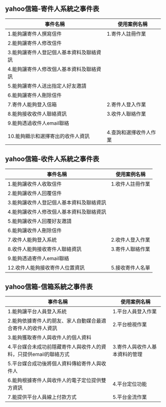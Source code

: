 ## yahoo信箱-寄件人系統之事件表
|事件名稱|使用案例名稱|
|-------|-----------|
|1.能夠讓寄件人撰寫信件|1.寄件人註冊作業|
|2.能夠讓寄件人修改信件| |
|3.能夠讓寄件人登記個人基本資料及聯絡資訊| |
|4.能夠讓寄件人修改個人基本資料及聯絡資訊| |
|5.能夠讓寄件人送出指定人好友邀請| |
|6.能夠讓寄件人刪除信件| |
|7.寄件人能夠登入信箱|2.寄件人登入作業|
|8.能夠接收收件人聯絡資訊|3.收件人聯絡作業|
|9.能夠透過收件人email聯絡||
|10.能夠顯示和選擇寄出的收件人資訊|4.查詢和選擇收件人作業|
## yahoo信箱-收件人系統之事件表
|事件名稱|使用案例名稱|
|-------|-----------|
|1.能夠讓收件人收取信件|1.收件人註冊作業|
|2.能夠讓收件人回覆信件| |
|3.能夠讓收件人登記個人基本資料及聯絡資訊| |
|4.能夠讓收件人修改個人基本資料及聯絡資訊| |
|5.能夠讓收件人回覆好友邀請| |
|6.能夠讓收件人刪除信件| |
|7.收件人能夠登入系統|2.收件人登入作業|
|8.收件人能夠接收寄件人聯絡資訊|3.寄件人聯絡作業|
|9.能夠透過寄件人email聯絡||
|12.收件人能夠接收寄件人位置資訊|5.接收寄件人名單|
## yahoo信箱-信箱系統之事件表
|事件名稱|使用案例名稱|
|------|---------|
|1.能夠讓平台人員登入系統|1.平台人員登入作業|
|2.能夠依據寄件人的朋友、家人自動媒合最適合寄件人的收件人資訊|2.平台檢視作業|
|3.能夠獲取寄件人與收件人的個人資料||
|4.平台媒合未成功前隱藏寄件人與收件人的資料，只提供email的聯絡方式|3.寄件人與收件人基本資料的管理|
|5.平台媒合成功後將個人資料傳給寄件人與收件人| |
|6.能夠根據寄件人與收件人的電子定位提供雙方資訊|4.平台定位功能|
|7.能提供平台人員線上付款方式|5.平台金流作業|